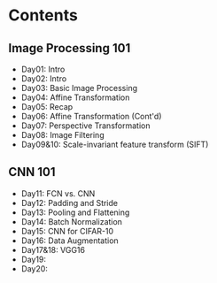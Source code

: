 ﻿# Contents
## Image Processing 101

 - Day01: Intro
 - Day02: Intro
 - Day03: Basic Image Processing
 - Day04: Affine Transformation
 - Day05: Recap
 - Day06: Affine Transformation (Cont'd)
 - Day07: Perspective Transformation
 - Day08: Image Filtering
 - Day09&10: Scale-invariant feature transform (SIFT)

## CNN 101

 - Day11: FCN vs. CNN
 - Day12: Padding and Stride
 - Day13: Pooling and Flattening
 - Day14: Batch Normalization
 - Day15: CNN for CIFAR-10
 - Day16: Data Augmentation
 - Day17&18: VGG16
 - Day19: 
 - Day20: 

